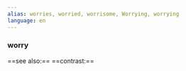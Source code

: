 ```yaml
---
alias: worries, worried, worrisome, Worrying, worrying
language: en
---
```

### worry
==see also:== 
==contrast:== 